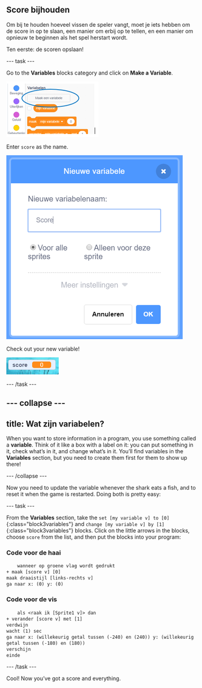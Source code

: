 ## Score bijhouden

Om bij te houden hoeveel vissen de speler vangt, moet je iets hebben om de score in op te slaan, een manier om erbij op te tellen, en een manier om opnieuw te beginnen als het spel herstart wordt.

Ten eerste: de scoren opslaan!

\--- task \---

Go to the **Variables** blocks category and click on **Make a Variable**.

![](images/catch5.png)

Enter `score` as the name.

![](images/catch6.png)

Check out your new variable!

![The Score variable is displayed on the stage](images/scoreVariableStage.png)

\--- /task \---

## \--- collapse \---

## title: Wat zijn variabelen?

When you want to store information in a program, you use something called a **variable**. Think of it like a box with a label on it: you can put something in it, check what’s in it, and change what’s in it. You’ll find variables in the **Variables** section, but you need to create them first for them to show up there!

\--- /collapse \---

Now you need to update the variable whenever the shark eats a fish, and to reset it when the game is restarted. Doing both is pretty easy:

\--- task \---

From the **Variables** section, take the `set [my variable v] to [0]`{:class="block3variables"} and `change [my variable v] by [1]`{:class="block3variables"} blocks. Click on the little arrows in the blocks, choose `score` from the list, and then put the blocks into your program:

### Code voor de haai

```blocks3
    wanneer op groene vlag wordt gedrukt
+ maak [score v] [0]
maak draaistijl [links-rechts v]
ga naar x: (0) y: (0)
```

### Code voor de vis

```blocks3
    als <raak ik [Sprite1 v]> dan
+ verander [score v] met [1]
verdwijn
wacht (1) sec
ga naar x: (willekeurig getal tussen (-240) en (240)) y: (willekeurig getal tussen (-180) en (180))
verschijn
einde
```

\--- /task \---

Cool! Now you’ve got a score and everything.